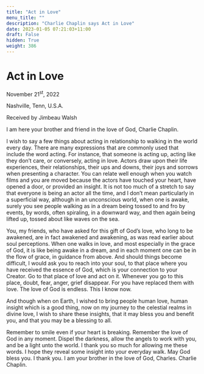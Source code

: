 ```yaml
---
title: "Act in Love"
menu_title: ""
description: "Charlie Chaplin says Act in Love"
date: 2023-01-05 07:21:03+11:00
draft: False
hidden: True
weight: 386
---
```

# Act in Love 

November 21<sup>st</sup>, 2022

Nashville, Tenn, U.S.A.

Received by Jimbeau Walsh  



I am here your brother and friend in the love of God, Charlie Chaplin. 

I wish to say a few things about acting in relationship to walking in the world every day. There are many expressions that are commonly used that include the word acting. For instance, that someone is acting up, acting like they don’t care, or conversely, acting in love. Actors draw upon their life experiences, their relationships, their ups and downs, their joys and sorrows when presenting a character. You can relate well enough when you watch films and you are moved because the actors have touched your heart, have opened a door, or provided an insight. It is not too much of a stretch to say that everyone is being an actor all the time, and I don’t mean particularly in a superficial way, although in an unconscious world, when one is awake, surely you see people walking as in a dream being tossed to and fro by events, by words, often spiraling, in a downward way, and then again being lifted up, tossed about like waves on the sea. 

You, my friends, who have asked for this gift of God’s love, who long to be awakened, are in fact awakened and awakening, as was read earlier about soul perceptions. When one walks in love, and most especially in the grace of God, it is like being awake in a dream, and in each moment one can be in the flow of grace, in guidance from above. And should things become difficult, I would ask you to reach into your soul, to that place where you have received the essence of God, which is your connection to your Creator. Go to that place of love and act on it. Whenever you go to this place, doubt, fear, anger, grief disappear. For you have replaced them with love. The love of God is endless. This I know now. 
   
And though when on Earth, I wished to bring people human love, human insight which is a good thing, now on my journey to the celestial realms in divine love, I wish to share these insights, that it may bless you and benefit you, and that you may be a blessing to all. 

Remember to smile even if your heart is breaking. Remember the love of God in any moment. Dispel the darkness, allow the angels to work with you, and be a light unto the world. I thank you so much for allowing me these words. I hope they reveal some insight into your everyday walk. May God bless you. I thank you. I am your brother in the love of God, Charles. Charlie Chaplin.